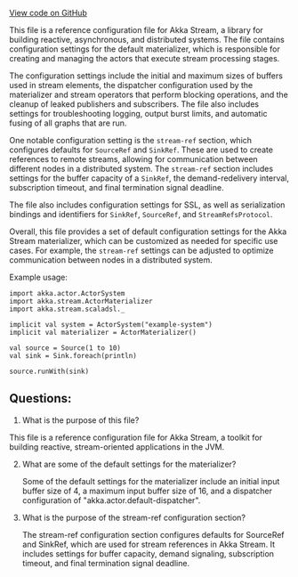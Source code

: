 [View code on GitHub](https://github.com/ergoplatform/ergo/target/streams/_global/assemblyOption/_global/streams/assembly/ed997e5e8e1de659f1e19fea85a74afd0cc2ec0d_6a056ad255d0c05226beb422e669d51fcea4f8ca_da39a3ee5e6b4b0d3255bfef95601890afd80709/reference.conf)

This file is a reference configuration file for Akka Stream, a library for building reactive, asynchronous, and distributed systems. The file contains configuration settings for the default materializer, which is responsible for creating and managing the actors that execute stream processing stages. 

The configuration settings include the initial and maximum sizes of buffers used in stream elements, the dispatcher configuration used by the materializer and stream operators that perform blocking operations, and the cleanup of leaked publishers and subscribers. The file also includes settings for troubleshooting logging, output burst limits, and automatic fusing of all graphs that are run. 

One notable configuration setting is the `stream-ref` section, which configures defaults for `SourceRef` and `SinkRef`. These are used to create references to remote streams, allowing for communication between different nodes in a distributed system. The `stream-ref` section includes settings for the buffer capacity of a `SinkRef`, the demand-redelivery interval, subscription timeout, and final termination signal deadline. 

The file also includes configuration settings for SSL, as well as serialization bindings and identifiers for `SinkRef`, `SourceRef`, and `StreamRefsProtocol`. 

Overall, this file provides a set of default configuration settings for the Akka Stream materializer, which can be customized as needed for specific use cases. For example, the `stream-ref` settings can be adjusted to optimize communication between nodes in a distributed system. 

Example usage:

```
import akka.actor.ActorSystem
import akka.stream.ActorMaterializer
import akka.stream.scaladsl._

implicit val system = ActorSystem("example-system")
implicit val materializer = ActorMaterializer()

val source = Source(1 to 10)
val sink = Sink.foreach(println)

source.runWith(sink)
```
## Questions: 
 1. What is the purpose of this file?
   
   This file is a reference configuration file for Akka Stream, a toolkit for building reactive, stream-oriented applications in the JVM.

2. What are some of the default settings for the materializer?
   
   Some of the default settings for the materializer include an initial input buffer size of 4, a maximum input buffer size of 16, and a dispatcher configuration of "akka.actor.default-dispatcher".

3. What is the purpose of the stream-ref configuration section?
   
   The stream-ref configuration section configures defaults for SourceRef and SinkRef, which are used for stream references in Akka Stream. It includes settings for buffer capacity, demand signaling, subscription timeout, and final termination signal deadline.